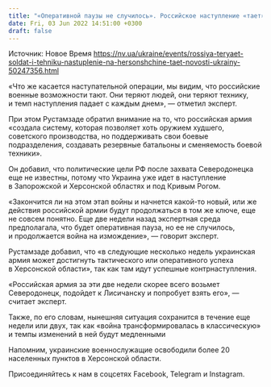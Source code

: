 ```yaml
---
title: "«Оперативной паузы не случилось». Российское наступление «тает», а ВСУ скоро достигнут успеха на Херсонском направлении — военный эксперт"
date: Fri, 03 Jun 2022 14:51:00 +0300
draft: false
---
```

Источник: Новое Время https://nv.ua/ukraine/events/rossiya-teryaet-soldat-i-tehniku-nastuplenie-na-hersonshchine-taet-novosti-ukrainy-50247356.html


«Что же касается наступательной операции, мы видим, что российские военные возможности тают. Они теряют людей, они теряют технику, и темп наступления падает с каждым днем», — отметил эксперт.

При этом Рустамзаде обратил внимание на то, что российская армия «создала систему, которая позволяет хоть оружием худшего, советского производства, но поддерживать свои боевые подразделения, создавать резервные батальоны и сменяемость боевой техники».

Он добавил, что политические цели РФ после захвата Северодонецка еще не известны, потому что Украина уже идет в наступление в Запорожской и Херсонской областях и под Кривым Рогом.

«Закончится ли на этом этап войны и начнется какой-то новый, или же действия российской армии будут продолжаться в том же ключе, еще не совсем понятно. Еще две недели назад экспертная среда предполагала, что будет оперативная пауза, но ее не случилось, и продолжается война на измождение», — говорит эксперт.

Рустамзаде добавил, что «в следующие несколько недель украинская армия может достигнуть тактического или оперативного успеха в Херсонской области», так как там идут успешные контрнаступления.

«Российская армия за эти две недели скорее всего возьмет Северодонецк, подойдет к Лисичанску и попробует взять его», — считает эксперт.

Также, по его словам, нынешняя ситуация сохранится в течение еще недели или двух, так как «война трансформировалась в классическую» и темпы изменений в ней будут медленными

Напомним, украинские военнослужащие освободили более 20 населенных пунктов в Херсонской области.

Присоединяйтесь к нам в соцсетях Facebook, Telegram и Instagram.
